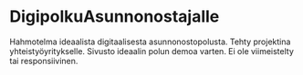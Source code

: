 # DigipolkuAsunnonostajalle

Hahmotelma ideaalista digitaalisesta asunnonostopolusta. Tehty projektina yhteistyöyritykselle. Sivusto ideaalin polun demoa varten. Ei ole viimeistelty tai responsiivinen. 
